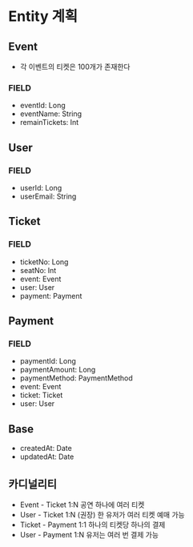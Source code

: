 # Entity 계획

## Event

- 각 이벤트의 티켓은 100개가 존재한다

### FIELD

- eventId: Long
- eventName: String
- remainTickets: Int

## User

### FIELD

- userId: Long
- userEmail: String

## Ticket

### FIELD

- ticketNo: Long
- seatNo: Int
- event: Event
- user: User
- payment: Payment

## Payment

### FIELD

- paymentId: Long
- paymentAmount: Long
- paymentMethod: PaymentMethod
- event: Event
- ticket: Ticket
- user: User

## Base

- createdAt: Date
- updatedAt: Date

## 카디널리티

- Event - Ticket	1:N	공연 하나에 여러 티켓
- User - Ticket	1:N (권장)	한 유저가 여러 티켓 예매 가능
- Ticket - Payment	1:1	하나의 티켓당 하나의 결제
- User - Payment	1:N	유저는 여러 번 결제 가능